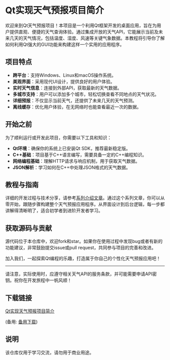 # Qt实现天气预报项目简介

欢迎来到Qt天气预报项目！本项目是一个利用Qt框架开发的桌面应用，旨在为用户提供直观、便捷的天气查询体验。通过集成开放的天气API，它能展示当前及未来几天的天气情况，包括温度、湿度、风速等关键气象数据。本教程将引导你了解如何利用Qt强大的GUI功能来构建这样一个实用的应用程序。

## 项目特点

- **跨平台**：支持Windows、Linux和macOS操作系统。
- **美观界面**：采用现代UI设计，提供良好的用户体验。
- **实时天气信息**：连接到外部API，获取最新的天气数据。
- **多城市支持**：用户可以添加多个城市，轻松切换查看不同地点的天气状况。
- **详细预报**：不仅显示当前天气，还提供了未来几天的天气预测。
- **离线缓存**：优化用户体验，在无网络时也能查看最近一次的数据。

## 开始之前

为了顺利运行或开发此项目，你需要以下工具和知识：

- **Qt环境**：确保你的系统上已安装Qt SDK，推荐最新稳定版。
- **C++基础**：项目基于C++语言编写，需要具备一定的C++编程知识。
- **网络编程基础**：理解HTTP请求与响应机制，用于获取天气数据。
- **JSON解析**：学习如何在C++中处理JSON格式的天气数据。

## 教程与指南

详细的开发过程与技术分享，请参考[系列介绍文章](https://blog.csdn.net/weixin_50964512/article/details/125710864)。通过这个系列文章，你可以从零开始，跟随步骤构建整个天气预报应用程序。从界面设计到后台逻辑，每一步都讲解得清晰明了，适合初学者到进阶开发者学习。

## 获取源码与贡献

源代码位于本仓库中，欢迎fork和star。如果你在使用过程中发现bug或者有新的功能建议，非常鼓励提交issue或pull request，共同参与项目的完善和改进。

加入我们，一起探索Qt编程的乐趣，打造属于你自己的个性化天气预报应用吧！

---

请注意，实际使用时，应遵守相关天气API的服务条款，并可能需要申请API密钥。祝你在开发旅程中一帆风顺！

## 下载链接
[Qt实现天气预报项目简介](https://pan.quark.cn/s/4d07917c8a69) 

(备用: [备用下载](https://pan.baidu.com/s/1bTx_qMfccgS_8UkNd8l6Bw?pwd=v86c))

## 说明

该仓库仅用于学习交流，请勿用于商业用途。
